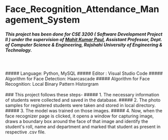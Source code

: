 # Face_Recognition_Attendance_Management_System

##### This project has been done for CSE 3200 ( Software Development Project II ) under the supervision of <a href="https://www.cse.ruet.ac.bd/mahitcse" target="_blank">Mahit Kumar Paul</a>, Assistant Professor, Dept. of Computer Science & Engineering, Rajshahi University of Engineering & Technology.
<br />
<br />
##### Language: Python, MySQL
##### Editor  : Visual Studio Code
##### Algorithm for Face Detection: Haarcascade 
##### Algorithm for Face Recognition: Local Binary Pattern Historgram
<br />
<br />
### This project follows these steps-
#####  1. The necessary information of students were collected and saved in the database.
#####  2. The photo samples for registered students were taken and stored in local directory.
#####  3. The model was trained on those images.
#####  4. Now, when the face recognizer page is clicked, it opens a window for capturing image, draws a boundary box around the face of that image and identify the student's roll, name and department and marked that student as present in respective .csv file. 
